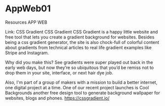 # AppWeb01
Resources APP WEB 

Link: CSS Gradient 
CSS Gradient
CSS Gradient is a happy little website and free tool that lets you create a gradient background for websites. Besides being a css gradient generator, the site is also chock-full of colorful content about gradients from technical articles to real life gradient examples like Stripe and Instagram.

Why did you make this?
See gradients were super played out back in the early web days, but now they’re so ubiquitous that you’d be remiss not to drop them in your site, interface, or next hair dye job.

Also, I'm part of a group of makers with a mission to build a better internet, one digital project at a time. One of our recent project launches is Cool Backgrounds another free design tool to generate background wallpaper for websites, blogs and phones.
https://cssgradient.io/
